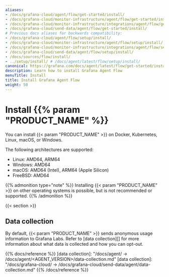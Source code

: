 ```yaml
---
aliases:
- /docs/grafana-cloud/agent/flow/get-started/install/
- /docs/grafana-cloud/monitor-infrastructure/agent/flow/get-started/install/
- /docs/grafana-cloud/monitor-infrastructure/integrations/agent/flow/get-started/install/
- /docs/grafana-cloud/send-data/agent/flow/get-started/install/
# Previous docs aliases for backwards compatibility:
- /docs/grafana-cloud/agent/flow/setup/install/
- /docs/grafana-cloud/monitor-infrastructure/agent/flow/setup/install/
- /docs/grafana-cloud/monitor-infrastructure/integrations/agent/flow/setup/install/
- /docs/grafana-cloud/send-data/agent/flow/setup/install/
- /docs/sources/flow/install/
- ../setup/install/ # /docs/agent/latest/flow/setup/install/
canonical: https://grafana.com/docs/agent/latest/flow/get-started/install/
description: Learn how to install Grafana Agent Flow
menuTitle: Install
title: Install Grafana Agent Flow
weight: 50
---
```


# Install {{% param "PRODUCT_NAME" %}}

You can install {{< param "PRODUCT_NAME" >}} on Docker, Kubernetes, Linux, macOS, or Windows.

The following architectures are supported:

- Linux: AMD64, ARM64
- Windows: AMD64
- macOS: AMD64 (Intel), ARM64 (Apple Silicon)
- FreeBSD: AMD64

{{% admonition type="note" %}}
Installing {{< param "PRODUCT_NAME" >}} on other operating systems is possible, but is not recommended or supported.
{{% /admonition %}}

{{< section >}}

## Data collection

By default, {{< param "PRODUCT_NAME" >}} sends anonymous usage information to Grafana Labs. Refer to [data collection][] for more information
about what data is collected and how you can opt-out.

{{% docs/reference %}}
[data collection]: "/docs/agent/ -> /docs/agent/<AGENT_VERSION>/data-collection.md"
[data collection]: "/docs/grafana-cloud/ -> /docs/grafana-cloud/send-data/agent/data-collection.md"
{{% /docs/reference %}}
